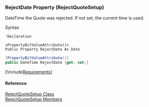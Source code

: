 ﻿### RejectDate Property (RejectQuoteSetup)

DateTime the Quote was rejected. If not set, the current time is used.

Syntax

```vbnet
'Declaration

<PropertyBitValueAttribute()>
Public Property RejectDate As Date
```

```csharp
[PropertyBitValueAttribute()]
public DateTime RejectDate {get; set;}
```

[!include[Requirements](../partials/requirements.md)]

#### Reference

[RejectQuoteSetup Class](FChoice.Toolkits.Clarify~FChoice.Toolkits.Clarify.Sales.RejectQuoteSetup.md)  
[RejectQuoteSetup Members](FChoice.Toolkits.Clarify~FChoice.Toolkits.Clarify.Sales.RejectQuoteSetup_members.md)